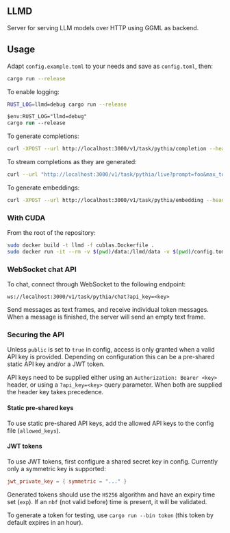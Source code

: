 ## LLMD

Server for serving LLM models over HTTP using GGML as backend.

## Usage

Adapt `config.example.toml` to your needs and save as `config.toml`, then:

```sh
cargo run --release
```

To enable logging:

```sh
RUST_LOG=llmd=debug cargo run --release
```

```ps
$env:RUST_LOG="llmd=debug"
cargo run --release
```

To generate completions:

```sh
curl -XPOST --url http://localhost:3000/v1/task/pythia/completion --header 'Content-type: application/json' --data '{"prompt": "Hello "}' -vvv
```

To stream completions as they are generated:

```sh
curl --url "http://localhost:3000/v1/task/pythia/live?prompt=foo&max_tokens=10" -vvv
```

To generate embeddings:

```sh
curl -XPOST --url http://localhost:3000/v1/task/pythia/embedding --header 'Content-type: application/json' --data '{"prompt": "Hello "}' -vvv
```

### With CUDA

From the root of the repository:

```bash
sudo docker build -t llmd -f cublas.Dockerfile .
sudo docker run -it --rm -v $(pwd)/data:/llmd/data -v $(pwd)/config.toml:/llmd/config.toml --gpus all -e RUST_LOG=debug -p 3000:3000 llmd
```

### WebSocket chat API

To chat, connect through WebSocket to the following endpoint:

`ws://localhost:3000/v1/task/pythia/chat?api_key=<key>`

Send messages as text frames, and receive individual token messages. When a message is finished, the server will send an
empty text frame.

### Securing the API

Unless `public` is set to `true` in config, access is only granted when a valid API key is provided. Depending on configuration
this can be a pre-shared static API key and/or a JWT token.

API keys need to be supplied either using an `Authorization: Bearer <key>` header, or using a `?api_key=<key>` query parameter.
When both are supplied the header key takes precedence.

#### Static pre-shared keys

To use static pre-shared API keys, add the allowed API keys to the config file (`allowed_keys`).

#### JWT tokens

To use JWT tokens, first configure a shared secret key in config. Currently only a symmetric key is supported:

```toml
jwt_private_key = { symmetric = "..." }
```

Generated tokens should use the `HS256` algorithm and have an expiry time set (`exp`). If an `nbf` (not valid before) time
is present, it will be validated.

To generate a token for testing, use `cargo run --bin token` (this token by default expires in an hour).
